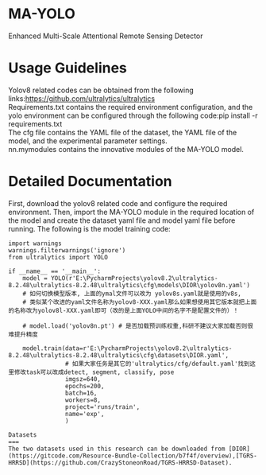 MA-YOLO
===
Enhanced Multi-Scale Attentional Remote Sensing Detector

Usage Guidelines
===
Yolov8 related codes can be obtained from the following links:https://github.com/ultralytics/ultralytics  
Requirements.txt contains the required environment configuration, and the yolo environment can be configured through the following code:pip install -r requirements.txt  
The cfg file contains the YAML file of the dataset, the YAML file of the model, and the experimental parameter settings.  
nn.mymodules contains the innovative modules of the MA-YOLO model.

Detailed Documentation
===
First, download the yolov8 related code and configure the required environment. Then, import the MA-YOLO module in the required location of the model and create the dataset yaml file and model yaml file before running. The following is the model training code:  

```
import warnings  
warnings.filterwarnings('ignore')  
from ultralytics import YOLO  

if __name__ == '__main__':
    model = YOLO(r'E:\PycharmProjects\yolov8.2\ultralytics-8.2.48\ultralytics-8.2.48\ultralytics\cfg\models\DIOR\yolov8n.yaml')
    # 如何切换模型版本, 上面的ymal文件可以改为 yolov8s.yaml就是使用的v8s,
    # 类似某个改进的yaml文件名称为yolov8-XXX.yaml那么如果想使用其它版本就把上面的名称改为yolov8l-XXX.yaml即可（改的是上面YOLO中间的名字不是配置文件的）！

    # model.load('yolov8n.pt') # 是否加载预训练权重,科研不建议大家加载否则很难提升精度

    model.train(data=r'E:\PycharmProjects\yolov8.2\ultralytics-8.2.48\ultralytics-8.2.48\ultralytics\cfg\datasets\DIOR.yaml',
                # 如果大家任务是其它的'ultralytics/cfg/default.yaml'找到这里修改task可以改成detect, segment, classify, pose
                imgsz=640,
                epochs=200,
                batch=16,
                workers=8,
                project='runs/train',
                name='exp',
                )

Datasets
===
The two datasets used in this research can be downloaded from [DIOR](https://gitcode.com/Resource-Bundle-Collection/b7f4f/overview),[TGRS-HRRSD](https://github.com/CrazyStoneonRoad/TGRS-HRRSD-Dataset).
